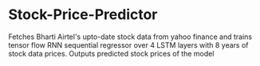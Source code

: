 # Stock-Price-Predictor
Fetches Bharti Airtel's upto-date stock data from yahoo finance and trains tensor flow RNN sequential regressor over 4 LSTM layers with 8 years of stock data prices.
Outputs predicted stock prices of the model
